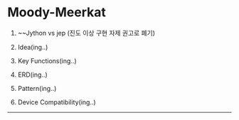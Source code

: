 # Moody-Meerkat

1. ~~Jython vs jep
(진도 이상 구현 자제 권고로 폐기)

2. Idea(ing..)

3. Key Functions(ing..)

4. ERD(ing..)

5. Pattern(ing..)

6. Device Compatibility(ing..)





***
